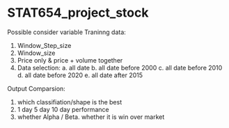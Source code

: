 # STAT654_project_stock

Possible consider variable 
Traninng data:
1. Window_Step_size
2. Window_size
3. Price only & price + volume together 
4. Data selection:
    a. all date
    b. all date before 2000
    c. all date before 2010
    d. all date before 2020
    e. all date after 2015

Output Comparsion:
1. which classifiation/shape is the best 
2. 1 day 5 day 10 day performance 
3. whether Alpha / Beta. whether it is win over market  



